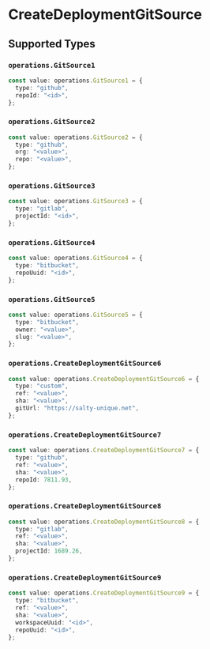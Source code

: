 # CreateDeploymentGitSource


## Supported Types

### `operations.GitSource1`

```typescript
const value: operations.GitSource1 = {
  type: "github",
  repoId: "<id>",
};
```

### `operations.GitSource2`

```typescript
const value: operations.GitSource2 = {
  type: "github",
  org: "<value>",
  repo: "<value>",
};
```

### `operations.GitSource3`

```typescript
const value: operations.GitSource3 = {
  type: "gitlab",
  projectId: "<id>",
};
```

### `operations.GitSource4`

```typescript
const value: operations.GitSource4 = {
  type: "bitbucket",
  repoUuid: "<id>",
};
```

### `operations.GitSource5`

```typescript
const value: operations.GitSource5 = {
  type: "bitbucket",
  owner: "<value>",
  slug: "<value>",
};
```

### `operations.CreateDeploymentGitSource6`

```typescript
const value: operations.CreateDeploymentGitSource6 = {
  type: "custom",
  ref: "<value>",
  sha: "<value>",
  gitUrl: "https://salty-unique.net",
};
```

### `operations.CreateDeploymentGitSource7`

```typescript
const value: operations.CreateDeploymentGitSource7 = {
  type: "github",
  ref: "<value>",
  sha: "<value>",
  repoId: 7811.93,
};
```

### `operations.CreateDeploymentGitSource8`

```typescript
const value: operations.CreateDeploymentGitSource8 = {
  type: "gitlab",
  ref: "<value>",
  sha: "<value>",
  projectId: 1689.26,
};
```

### `operations.CreateDeploymentGitSource9`

```typescript
const value: operations.CreateDeploymentGitSource9 = {
  type: "bitbucket",
  ref: "<value>",
  sha: "<value>",
  workspaceUuid: "<id>",
  repoUuid: "<id>",
};
```

